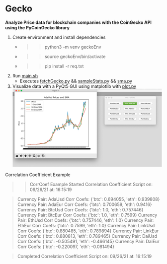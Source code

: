 # Gecko

**Analyze Price data for blockchain companies with the CoinGecko API using the PyCoinGecko library**

1. Create environment and install dependencies
    * >> python3 -m venv geckoEnv
    * >> source geckoEnv/bin/activate
    * >> pip install -r req.txt
2. Run [main.sh](main.sh)
    * Executes [fetchGecko.py](fetchGecko.py) && [sampleStats.py](sampleStats.py) && [sma.py](sma.py)
3. Visualize data with a PyQt5 GUI using matplotlib with [plot.py](plot.py)
![Plot.py Screenshot](/images/plotScreenshot.png) 

Correlation Coefficient Example

>>CorrCoef Example
> Started Correlation Coefficient Script on: 09/26/21 at: 16:15:19

> Currency Pair: AdaUsd Corr Coefs: {'btc': 0.694055, 'eth': 0.939808}
> Currency Pair: AdaEur Corr Coefs: {'btc': 0.700659, 'eth': 0.9416}
> Currency Pair: BtcUsd Corr Coefs: {'btc': 1.0, 'eth': 0.757446}
> Currency Pair: BtcEur Corr Coefs: {'btc': 1.0, 'eth': 0.7599}
> Currency Pair: EthUsd Corr Coefs: {'btc': 0.757446, 'eth': 1.0}
> Currency Pair: EthEur Corr Coefs: {'btc': 0.7599, 'eth': 1.0}
> Currency Pair: LinkUsd Corr Coefs: {'btc': 0.880485, 'eth': 0.789894}
> Currency Pair: LinkEur Corr Coefs: {'btc': 0.880813, 'eth': 0.789465}
> Currency Pair: DaiUsd Corr Coefs: {'btc': -0.505491, 'eth': -0.466145}
> Currency Pair: DaiEur Corr Coefs: {'btc': -0.220097, 'eth': -0.081494}

> Completed Correlation Coefficient Script on: 09/26/21 at: 16:15:19

